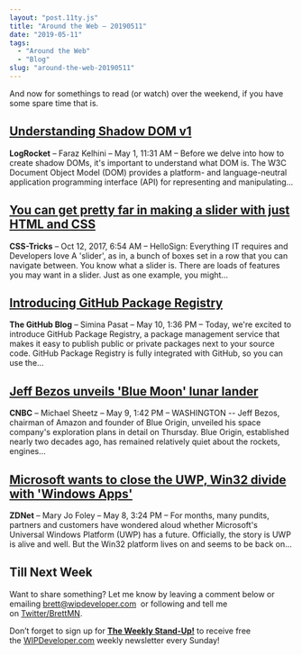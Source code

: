 ```yaml
---
layout: "post.11ty.js"
title: "Around the Web – 20190511"
date: "2019-05-11"
tags: 
  - "Around the Web"
  - "Blog"
slug: "around-the-web-20190511"
---
```


And now for somethings to read (or watch) over the weekend, if you have some spare time that is.

## [Understanding Shadow DOM v1](https://blog.logrocket.com/understanding-shadow-dom-v1-fa9b81ebe3ac)

**LogRocket** – Faraz Kelhini – May 1, 11:31 AM – Before we delve into how to create shadow DOMs, it's important to understand what DOM is. The W3C Document Object Model (DOM) provides a platform- and language-neutral application programming interface (API) for representing and manipulating…

## [You can get pretty far in making a slider with just HTML and CSS](https://css-tricks.com/can-get-pretty-far-making-slider-just-html-css/)

**CSS-Tricks** – Oct 12, 2017, 6:54 AM – HelloSign: Everything IT requires and Developers love A 'slider', as in, a bunch of boxes set in a row that you can navigate between. You know what a slider is. There are loads of features you may want in a slider. Just as one example, you might…

## [Introducing GitHub Package Registry](https://github.blog/2019-05-10-introducing-github-package-registry/)

**The GitHub Blog** – Simina Pasat – May 10, 1:36 PM – Today, we're excited to introduce GitHub Package Registry, a package management service that makes it easy to publish public or private packages next to your source code. GitHub Package Registry is fully integrated with GitHub, so you can use the…

## [Jeff Bezos unveils 'Blue Moon' lunar lander](https://www.cnbc.com/2019/05/09/jeff-bezos-unveils-blue-moon-lunar-lander.html)

**CNBC** – Michael Sheetz – May 9, 1:42 PM – WASHINGTON -- Jeff Bezos, chairman of Amazon and founder of Blue Origin, unveiled his space company's exploration plans in detail on Thursday. Blue Origin, established nearly two decades ago, has remained relatively quiet about the rockets, engines…

## [Microsoft wants to close the UWP, Win32 divide with 'Windows Apps'](https://www.zdnet.com/article/microsoft-wants-to-close-the-uwp-win32-divide-with-windows-apps/)

**ZDNet** – Mary Jo Foley – May 8, 3:24 PM – For months, many pundits, partners and customers have wondered aloud whether Microsoft's Universal Windows Platform (UWP) has a future. Officially, the story is UWP is alive and well. But the Win32 platform lives on and seems to be back on…

## Till Next Week

Want to share something? Let me know by leaving a comment below or emailing [brett@wipdeveloper.com](mailto:brett@wipdeveloper.com)  or following and tell me on [Twitter/BrettMN](https://twitter.com/BrettMN).

Don’t forget to sign up for **[The Weekly Stand-Up!](https://wipdeveloper.wpcomstaging.com/newsletter/)** to receive free the [WIPDeveloper.com](https://wipdeveloper.wpcomstaging.com/) weekly newsletter every Sunday!
